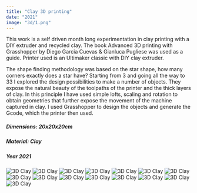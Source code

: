 ```yaml
---
title: "Clay 3D printing"
date: "2021"
image: "3d/1.png"
---
```


This work is a self driven month long experimentation in clay printing with a DIY extruder and recycled clay. The book Advanced 3D printing with Grasshopper by Diego Garcia Cuevas & Gianluca Pugliese was used as a guide. Printer used is an Ultimaker classic with DIY clay extruder.

The shape finding methodology was based on the star shape, how many corners exactly does a star have? Starting from 3 and going all the way to 33 I explored the design possibilities to make a number of objects. They expose the natural beauty of the toolpaths of the printer and the thick layers of clay. In this principle I have used simple lofts, scaling and rotation to obtain geometries that further expose the movement of the machine captured in clay. I used Grasshopper to design the objects and generate the Gcode, which the printer then used.

##### Dimensions: 20x20x20cm

##### Material: Clay

##### Year 2021

![3D Clay](/3d/1.png "#3D Clay")
![3D Clay](/3d/2.png "#3D Clay")
![3D Clay](/3d/3.png "#3D Clay")
![3D Clay](/3d/4.png "#3D Clay")
![3D Clay](/3d/5.png "#3D Clay")
![3D Clay](/3d/6.png "#3D Clay")
![3D Clay](/3d/7.png "#3D Clay")
![3D Clay](/3d/8.png "#3D Clay")
![3D Clay](/3d/9.png "#3D Clay")
![3D Clay](/3d/10.png "#3D Clay")
![3D Clay](/3d/11.png "#3D Clay")
![3D Clay](/3d/12.png "#3D Clay")
![3D Clay](/3d/13.png "#3D Clay")
![3D Clay](/3d/14.png "#3D Clay")
![3D Clay](/3d/15.png "#3D Clay")
